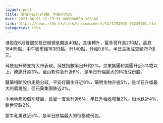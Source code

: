 ```yaml
---
layout: post
title: 恒指半日升149點　科指升約2%
date: 2023-06-01 12:13:31.000000000 +08:00
link: https://news.rthk.hk/rthk/ch/component/k2/1703055-20230601.htm
categories: rthk
---
```


港股在6月首個交易日輕微低開逾40點，其後轉升，最多曾升逾230點，高見18465點，中午收市報18383點，升149點，升幅0.8%，半日主板成交額757億元。

科技股升勢支持大市表現，科技指數半日升約2%。京東集團和美團升近5%或以上，騰訊升逾3%。金山軟件急升近8%，是半日升幅最大的科指成份股。

醫藥相關股份走勢分歧，平安好醫生升近6%，藥明生物升逾5%，是半日升幅最大的藍籌股，但石藥集團跌近2%。

本地地產股個別發展，長實一度急升近6%，半日升幅收窄至2%。恒地跌近4%，新世界跌2%。

蒙牛乳業跌近5%，是半日跌幅最大的恒指成份股。
